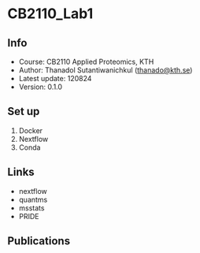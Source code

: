 # CB2110_Lab1

## Info 
- Course: CB2110 Applied Proteomics, KTH 
- Author: Thanadol Sutantiwanichkul (thanado@kth.se)
- Latest update: 120824
- Version: 0.1.0 

## Set up 
1. Docker
2. Nextflow 
3. Conda 

## Links 
- nextflow
- quantms 
- msstats 
- PRIDE 

## Publications 

